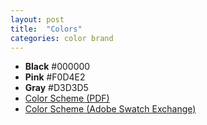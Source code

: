 ```yaml
---
layout: post
title:  "Colors"
categories: color brand
---
```


- **Black** #000000
- **Pink** #F0D4E2
- **Gray** #D3D3D5
- [Color Scheme (PDF)](../downloads/MSMK_colors.pdf)
- [Color Scheme (Adobe Swatch Exchange)](../downloads/MSMK.ase)